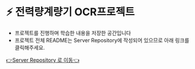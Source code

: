 # ⚡ 전력량계량기 OCR프로젝트
- 프로젝트를 진행하며 학습한 내용을 저장한 공간입니다
- 프로젝트 전체 README는 Server Repository에 작성되어 있으므로 아래 링크를 클릭해주세요.



[👉Server Repository 로 이동👈](https://github.com/2SEHI/ElectricityOCRServer)
